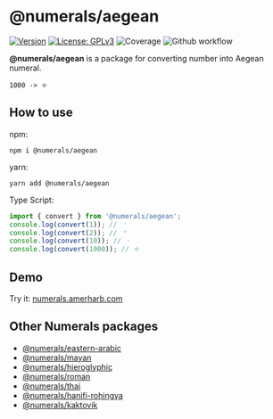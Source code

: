 # @numerals/aegean

[![Version](https://img.shields.io/badge/version-0.0.1-blue.svg)](https://github.com/amerharb/numerals/tree/aegean/version/0.0.1)
[![License: GPLv3](https://img.shields.io/badge/License-ISC-blue.svg)](https://opensource.org/licenses/ISC)
![Coverage](https://raw.githubusercontent.com/amerharb/numerals/aegean/version/0.0.1/packages/aegean/badges/coverage.svg)
![Github workflow](https://github.com/amerharb/numerals/actions/workflows/lint-test.yaml/badge.svg?branch=aegean/version/0.0.1)

**@numerals/aegean** is a package for converting number into Aegean numeral.

`1000 -> 𐄢`

## How to use
npm:
```shell
npm i @numerals/aegean
```

yarn:
```shell
yarn add @numerals/aegean
```

Type Script:
```ts
import { convert } from '@numerals/aegean';
console.log(convert(1)); // 𐄇
console.log(convert(2)); // 𐄈
console.log(convert(10)); // 𐄐
console.log(convert(1000)); // 𐄢
```

## Demo
Try it: [numerals.amerharb.com](https://numerals.amerharb.com)

## Other Numerals packages
- [@numerals/eastern-arabic](https://www.npmjs.com/package/@numerals/eastern-arabic)
- [@numerals/mayan](https://www.npmjs.com/package/@numerals/mayan)
- [@numerals/hieroglyphic](https://www.npmjs.com/package/@numerals/hieroglyphic)
- [@numerals/roman](https://www.npmjs.com/package/@numerals/roman)
- [@numerals/thai](https://www.npmjs.com/package/@numerals/thai)
- [@numerals/hanifi-rohingya](https://www.npmjs.com/package/@numerals/hanifi-rohingya)
- [@numerals/kaktovik](https://www.npmjs.com/package/@numerals/kaktovik)
